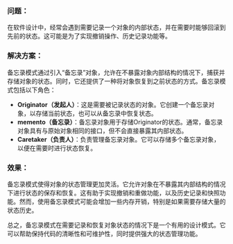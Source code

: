 ### 问题：

在软件设计中，经常会遇到需要记录一个对象的内部状态，并在需要时能够回滚到先前的状态。这可能是为了实现撤销操作、历史记录功能等。

### 解决方案：

备忘录模式通过引入“备忘录”对象，允许在不暴露对象内部结构的情况下，捕获并存储对象的状态。同时，它还提供了一种将对象恢复到之前状态的方式。备忘录模式包括以下角色：

* **Originator（发起人）**：这是需要被记录状态的对象。它创建一个备忘录对象，以存储当前状态，也可以从备忘录中恢复状态。
* **memento（备忘录）**：备忘录对象用于存储Originator的状态。通常，备忘录对象具有与原始对象相同的接口，但不会直接暴露其内部状态。
* **Caretaker（负责人）**：负责管理备忘录对象。它可以存储多个备忘录对象，以便在需要时进行状态恢复。
### 效果：

备忘录模式使得对象的状态管理更加灵活。它允许对象在不暴露其内部结构的情况下进行状态的保存和恢复。这有助于实现撤销和重做功能，以及历史记录和快照功能。然而，使用备忘录模式可能会增加一些内存开销，特别是如果需要存储大量的状态历史。

总之，备忘录模式在需要记录和恢复对象状态的情况下是一个有用的设计模式。它可以帮助保持代码的清晰性和可维护性，同时提供强大的状态管理功能。